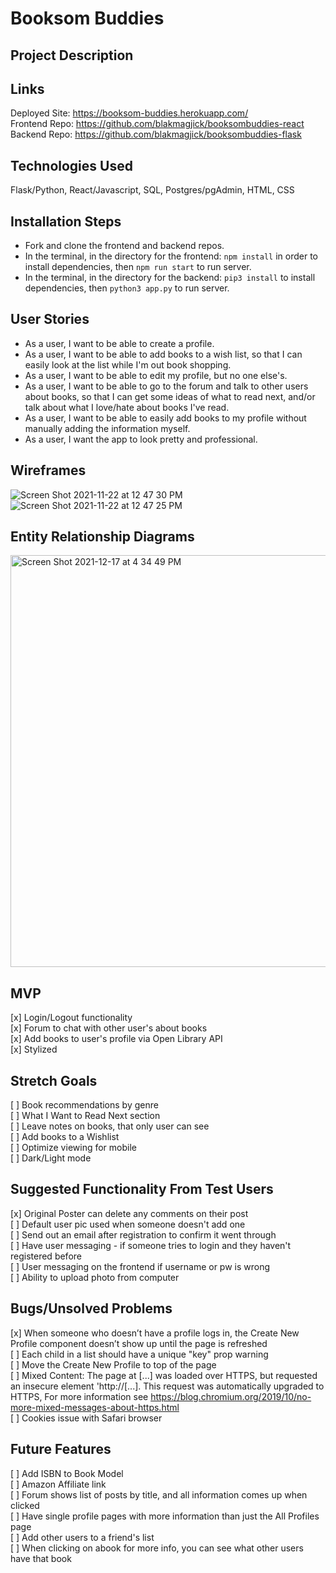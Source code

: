 # Booksom Buddies 

## Project Description

## Links
Deployed Site: https://booksom-buddies.herokuapp.com/ \
Frontend Repo: https://github.com/blakmagjick/booksombuddies-react \
Backend Repo: https://github.com/blakmagjick/booksombuddies-flask

## Technologies Used
Flask/Python, React/Javascript, SQL, Postgres/pgAdmin, HTML, CSS

## Installation Steps
- Fork and clone the frontend and backend repos. 
- In the terminal, in the directory for the frontend: ```npm install``` in order to install dependencies, then ```npm run start``` to run server.
- In the terminal, in the directory for the backend: ```pip3 install``` to install dependencies, then ```python3 app.py``` to run server.

## User Stories
- As a user, I want to be able to create a profile.
- As a user, I want to be able to add books to a wish list, so that I can easily look at the list while I'm out book shopping.
- As a user, I want to be able to edit my profile, but no one else's.
- As a user, I want to be able to go to the forum and talk to other users about books, so that I can get some ideas of what to read next, and/or talk about what I love/hate about books I've read.
- As a user, I want to be able to easily add books to my profile without manually adding the information myself.
- As a user, I want the app to look pretty and professional.

## Wireframes
![Screen Shot 2021-11-22 at 12 47 30 PM](https://user-images.githubusercontent.com/6404196/146621061-57698632-7b7d-446f-8ba6-24a3204a9754.png)
![Screen Shot 2021-11-22 at 12 47 25 PM](https://user-images.githubusercontent.com/6404196/146621084-8e7ee3e4-83b2-4c36-a4e4-d29916b43294.png)

## Entity Relationship Diagrams
<img width="659" alt="Screen Shot 2021-12-17 at 4 34 49 PM" src="https://user-images.githubusercontent.com/6404196/146622621-bd78018f-284b-4b35-a3d4-73a1b60d6f78.png">

## MVP
[x] Login/Logout functionality \
[x] Forum to chat with other user's about books \
[x] Add books to user's profile via Open Library API \
[x] Stylized

## Stretch Goals
[ ] Book recommendations by genre \
[ ] What I Want to Read Next section \
[ ] Leave notes on books, that only user can see \
[ ] Add books to a Wishlist \
[ ] Optimize viewing for mobile \
[ ] Dark/Light mode

## Suggested Functionality From Test Users
[x] Original Poster can delete any comments on their post \
[ ] Default user pic used when someone doesn't add one \
[ ] Send out an email after registration to confirm it went through \
[ ] Have user messaging - if someone tries to login and they haven't registered before \
[ ] User messaging on the frontend if username or pw is wrong \
[ ] Ability to upload photo from computer


## Bugs/Unsolved Problems
[x] When someone who doesn’t have a profile logs in, the Create New Profile component doesn’t show up until the page is refreshed \
[ ] Each child in a list should have a unique "key" prop warning \
[ ] Move the Create New Profile to top of the page \
[ ] Mixed Content: The page at [...] was loaded over HTTPS, but requested an insecure element 'http://[...]. This request was automatically upgraded to HTTPS, For more information see https://blog.chromium.org/2019/10/no-more-mixed-messages-about-https.html \
[ ] Cookies issue with Safari browser


## Future Features
[ ] Add ISBN to Book Model \
[ ] Amazon Affiliate link \
[ ] Forum shows list of posts by title, and all information comes up when clicked \
[ ] Have single profile pages with more information than just the All Profiles page \
[ ] Add other users to a friend's list \
[ ] When clicking on abook for more info, you can see what other users have that book

